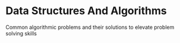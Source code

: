 # Data Structures And Algorithms
Common algorithmic  problems and their solutions to elevate problem solving skills
